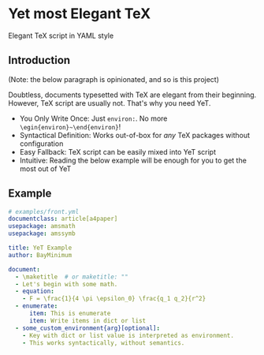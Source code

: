 # Yet most Elegant TeX

Elegant TeX script in YAML style

## Introduction

(Note: the below paragraph is opinionated, and so is this project)

Doubtless, documents typesetted with TeX are elegant from their beginning.
However, TeX script are usually not. That's why you need YeT.

* You Only Write Once: Just `environ:`. No more `\egin{environ}~\end{environ}`!
* Syntactical Definition: Works out-of-box for *any* TeX packages without configuration
* Easy Fallback: TeX script can be easily mixed into YeT script
* Intuitive: Reading the below example will be enough for you to get the most out of YeT

## Example

```yaml
# examples/front.yml
documentclass: article[a4paper]
usepackage: amsmath
usepackage: amssymb

title: YeT Example
author: BayMinimum

document:
  - \maketitle  # or maketitle: ""
  - Let's begin with some math.
  - equation:
    - F = \frac{1}{4 \pi \epsilon_0} \frac{q_1 q_2}{r^2}
  - enumerate:
      item: This is enumerate
      item: Write items in dict or list
  - some_custom_environment{arg}[optional]:
    - Key with dict or list value is interpreted as environment.
    - This works syntactically, without semantics.
```

